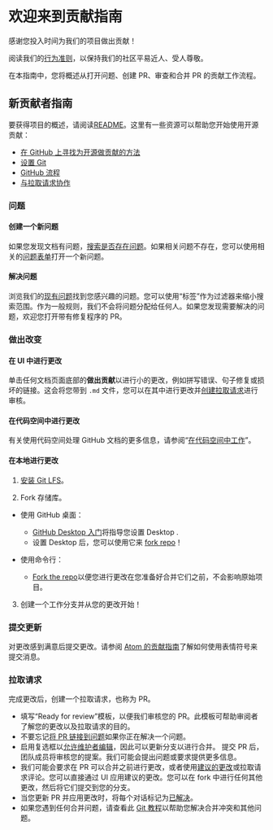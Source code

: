 # 欢迎来到贡献指南

感谢您投入时间为我们的项目做出贡献！

阅读我们的[行为准则](CODE_OF_CONDUCT.md)，以保持我们的社区平易近人、受人尊敬。

在本指南中，您将概述从打开问题、创建 PR、审查和合并 PR 的贡献工作流程。

## 新贡献者指南

要获得项目的概述，请阅读[README](README.md)。这里有一些资源可以帮助您开始使用开源贡献：

- [在 GitHub 上寻找为开源做贡献的方法](https://docs.github.com/en/get-started/exploring-projects-on-github/finding-ways-to-contribute-to-open-source-on-github)
- [设置 Git](https://docs.github.com/en/get-started/quickstart/set-up-git)
- [GitHub 流程](https://docs.github.com/en/get-started/quickstart/github-flow)
- [与拉取请求协作](https://docs.github.com/en/github/collaborating-with-pull-requests)

### 问题

#### 创建一个新问题

如果您发现文档有问题，[搜索是否存在问题](https://docs.github.com/en/github/searching-for-information-on-github/searching-on-github/searching-issues-and-pull-requests#search-by-the-title-body-or-comments)。如果相关问题不存在，您可以使用相关的[问题表单](https://github.com/houtarchat-cyber/EWT-get-answer/issues/new/choose)打开一个新问题。

#### 解决问题

浏览我们的[现有问题](https://github.com/houtarchat-cyber/EWT-get-answer/issues)找到您感兴趣的问题。您可以使用“标签”作为过滤器来缩小搜索范围。作为一般规则，我们不会将问题分配给任何人。如果您发现需要解决的问题，欢迎您打开带有修复程序的 PR。

### 做出改变

#### 在 UI 中进行更改

单击任何文档页面底部的**做出贡献**以进行小的更改，例如拼写错误、句子修复或损坏的链接。这会将您带到 `.md` 文件，您可以在其中进行更改并[创建拉取请求](#pull-request)进行审核。

#### 在代码空间中进行更改

有关使用代码空间处理 GitHub 文档的更多信息，请参阅“[在代码空间中工作](https://github.com/github/docs/blob/main/contributing/codespace.md)”。

#### 在本地进行更改

1. [安装 Git LFS](https://docs.github.com/en/github/managing-large-files/versioning-large-files/installing-git-large-file-storage)。

2. Fork 存储库。
- 使用 GitHub 桌面：
  - [GitHub Desktop 入门](https://docs.github.com/en/desktop/installing-and-configuring-github-desktop/getting-started-with-github-desktop)将指导您设置 Desktop .
  - 设置 Desktop 后，您可以使用它来 [fork repo](https://docs.github.com/en/desktop/contributing-and-collaborating-using-github-desktop/cloning-and-forking-repositories-from-github-desktop)！

- 使用命令行：
  - [Fork the repo](https://docs.github.com/en/github/getting-started-with-github/fork-a-repo#fork-an-example-repository)以便您进行更改在您准备好合并它们之前，不会影响原始项目。

3. 创建一个工作分支并从您的更改开始！

### 提交更新

对更改感到满意后提交更改。请参阅 [Atom 的贡献指南](https://github.com/atom/atom/blob/master/CONTRIBUTING.md#git-commit-messages)了解如何使用表情符号来提交消息。

### 拉取请求

完成更改后，创建一个拉取请求，也称为 PR。
- 填写“Ready for review”模板，以便我们审核您的 PR。此模板可帮助审阅者了解您的更改以及拉取请求的目的。
- 不要忘记[将 PR 链接到问题](https://docs.github.com/en/issues/tracking-your-work-with-issues/linking-a-pull-request-to-an-issue)如果你正在解决一个问题。
- 启用复选框以[允许维护者编辑](https://docs.github.com/en/github/collaborating-with-issues-and-pull-requests/allowing-changes-to-a-pull-request-branch-created-from-a-fork)，因此可以更新分支以进行合并。
提交 PR 后，团队成员将审核您的提案。我们可能会提出问题或要求提供更多信息。
- 我们可能会要求在 PR 可以合并之前进行更改，或者使用[建议的更改](https://docs.github.com/en/github/collaborating-with-issues-and-pull-requests/incorporating-feedback-in-your-pull-request)或拉取请求评论。您可以直接通过 UI 应用建议的更改。您可以在 fork 中进行任何其他更改，然后将它们提交到您的分支。
- 当您更新 PR 并应用更改时，将每个对话标记为[已解决](https://docs.github.com/en/github/collaborating-with-issues-and-pull-requests/commenting-on-a-pull-request#resolving-conversations)。
- 如果您遇到任何合并问题，请查看此 [Git 教程](https://github.com/skills/resolve-merge-conflicts)以帮助您解决合并冲突和其他问题。
